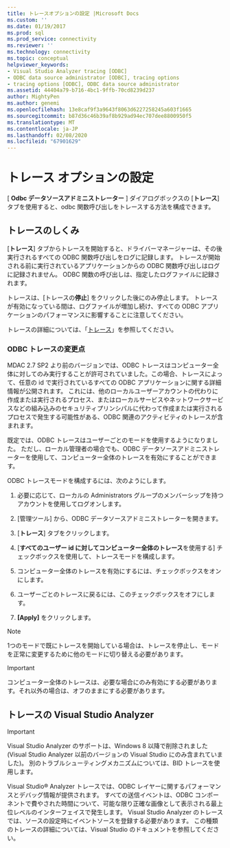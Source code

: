 ```yaml
---
title: トレースオプションの設定 |Microsoft Docs
ms.custom: ''
ms.date: 01/19/2017
ms.prod: sql
ms.prod_service: connectivity
ms.reviewer: ''
ms.technology: connectivity
ms.topic: conceptual
helpviewer_keywords:
- Visual Studio Analyzer tracing [ODBC]
- ODBC data source administrator [ODBC], tracing options
- tracing options [ODBC], ODBC data source administrator
ms.assetid: 44404a79-b716-4bc1-9ffb-70cd8239d237
author: MightyPen
ms.author: genemi
ms.openlocfilehash: 13e8caf9f3a9643f8063d6227258245a603f1665
ms.sourcegitcommit: b87d36c46b39af8b929ad94ec707dee8800950f5
ms.translationtype: MT
ms.contentlocale: ja-JP
ms.lasthandoff: 02/08/2020
ms.locfileid: "67901629"
---
```

# <a name="setting-tracing-options"></a>トレース オプションの設定
[ **Odbc データソースアドミニストレーター** ] ダイアログボックスの [**トレース**] タブを使用すると、odbc 関数呼び出しをトレースする方法を構成できます。  
  
## <a name="how-tracing-works"></a>トレースのしくみ  
 [**トレース**] タブからトレースを開始すると、ドライバーマネージャーは、その後実行されるすべての ODBC 関数呼び出しをログに記録します。 トレースが開始される前に実行されているアプリケーションからの ODBC 関数呼び出しはログに記録されません。 ODBC 関数の呼び出しは、指定したログファイルに記録されます。  
  
 トレースは、[トレースの**停止**] をクリックした後にのみ停止します。 トレースが有効になっている間は、ログファイルが増加し続け、すべての ODBC アプリケーションのパフォーマンスに影響することに注意してください。  
  
 トレースの詳細については、「[トレース](../../odbc/reference/develop-app/tracing.md)」を参照してください。  
  
### <a name="changes-in-odbc-tracing"></a>ODBC トレースの変更点  
 MDAC 2.7 SP2 より前のバージョンでは、ODBC トレースはコンピューター全体に対してのみ実行することが許可されていました。この場合、トレースによって、任意の id で実行されているすべての ODBC アプリケーションに関する詳細情報が公開されます。 これには、他のローカルユーザーアカウントの代わりに作成または実行されるプロセス、またはローカルサービスやネットワークサービスなどの組み込みのセキュリティプリンシパルに代わって作成または実行されるプロセスで発生する可能性がある、ODBC 関連のアクティビティのトレースが含まれます。  
  
 既定では、ODBC トレースはユーザーごとのモードを使用するようになりました。 ただし、ローカル管理者の場合でも、ODBC データソースアドミニストレーターを使用して、コンピューター全体のトレースを有効にすることができます。  
  
 ODBC トレースモードを構成するには、次のようにします。  
  
1.  必要に応じて、ローカルの Administrators グループのメンバーシップを持つアカウントを使用してログオンします。  
  
2.  [管理ツール] から、ODBC データソースアドミニストレーターを開きます。  
  
3.  [**トレース**] タブをクリックします。  
  
4.  [**すべてのユーザー id に対してコンピューター全体のトレース**を使用する] チェックボックスを使用して、トレースモードを構成します。  
  
5.  コンピューター全体のトレースを有効にするには、チェックボックスをオンにします。  
  
6.  ユーザーごとのトレースに戻るには、このチェックボックスをオフにします。  
  
7.  **[Apply]** をクリックします。  
  
> [!NOTE]  
>  1つのモードで既にトレースを開始している場合は、トレースを停止し、モードを正常に変更するために他のモードに切り替える必要があります。  
  
> [!IMPORTANT]  
>  コンピューター全体のトレースは、必要な場合にのみ有効にする必要があります。それ以外の場合は、オフのままにする必要があります。  
  
## <a name="visual-studio-analyzer-tracing"></a>トレースの Visual Studio Analyzer  
  
> [!IMPORTANT]  
>  Visual Studio Analyzer のサポートは、Windows 8 以降で削除されました (Visual Studio Analyzer 以前のバージョンの Visual Studio にのみ含まれていました)。 別のトラブルシューティングメカニズムについては、BID トレースを使用します。  
  
 Visual Studio® Analyzer トレースでは、ODBC レイヤーに関するパフォーマンスとデバッグ情報が提供されます。 すべての送信イベントは、ODBC コンポーネントで費やされた時間について、可能な限り正確な画像として表示される最上位レベルのインターフェイスで発生します。 Visual Studio Analyzer のトレースでは、ソースの設定時にイベントソースを登録する必要があります。 この種類のトレースの詳細については、Visual Studio のドキュメントを参照してください。
